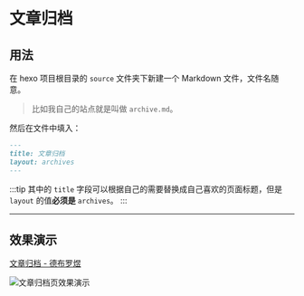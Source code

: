 # 文章归档

## 用法

在 hexo 项目根目录的 `source` 文件夹下新建一个 Markdown 文件，文件名随意。

> 比如我自己的站点就是叫做 `archive.md`。

然后在文件中填入：
```md
---
title: 文章归档
layout: archives
---
```

:::tip
其中的 `title` 字段可以根据自己的需要替换成自己喜欢的页面标题，但是 `layout` 的值**必须是** `archives`。
:::

***

## 效果演示

[文章归档 - 德布罗煜](https://aiolia.top/archive.html)

![文章归档页效果演示](/assets/img/archive.png)